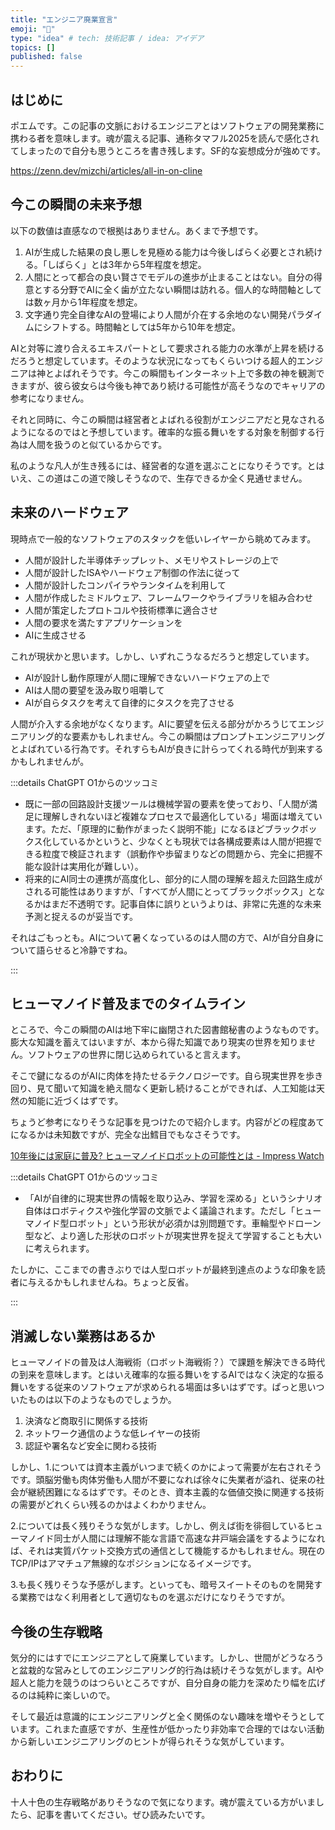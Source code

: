 ```yaml
---
title: "エンジニア廃業宣言"
emoji: "💬"
type: "idea" # tech: 技術記事 / idea: アイデア
topics: []
published: false
---
```

## はじめに

ポエムです。この記事の文脈におけるエンジニアとはソフトウェアの開発業務に携わる者を意味します。魂が震える記事、通称タマフル2025を読んで感化されてしまったので自分も思うところを書き残します。SF的な妄想成分が強めです。

https://zenn.dev/mizchi/articles/all-in-on-cline

## 今この瞬間の未来予想

以下の数値は直感なので根拠はありません。あくまで予想です。

1. AIが生成した結果の良し悪しを見極める能力は今後しばらく必要とされ続ける。「しばらく」とは3年から5年程度を想定。
2. 人間にとって都合の良い賢さでモデルの進歩が止まることはない。自分の得意とする分野でAIに全く歯が立たない瞬間は訪れる。個人的な時間軸としては数ヶ月から1年程度を想定。
3. 文字通り完全自律なAIの登場により人間が介在する余地のない開発パラダイムにシフトする。時間軸としては5年から10年を想定。

AIと対等に渡り合えるエキスパートとして要求される能力の水準が上昇を続けるだろうと想定しています。そのような状況になってもくらいつける超人的エンジニアは神とよばれそうです。今この瞬間もインターネット上で多数の神を観測できますが、彼ら彼女らは今後も神であり続ける可能性が高そうなのでキャリアの参考になりません。

それと同時に、今この瞬間は経営者とよばれる役割がエンジニアだと見なされるようになるのではと予想しています。確率的な振る舞いをする対象を制御する行為は人間を扱うのと似ているからです。

私のような凡人が生き残るには、経営者的な道を選ぶことになりそうです。とはいえ、この道はこの道で険しそうなので、生存できるか全く見通せません。

## 未来のハードウェア

現時点で一般的なソフトウェアのスタックを低いレイヤーから眺めてみます。

- 人間が設計した半導体チップレット、メモリやストレージの上で
- 人間が設計したISAやハードウェア制御の作法に従って
- 人間が設計したコンパイラやランタイムを利用して
- 人間が作成したミドルウェア、フレームワークやライブラリを組み合わせ
- 人間が策定したプロトコルや技術標準に適合させ
- 人間の要求を満たすアプリケーションを
- AIに生成させる

これが現状かと思います。しかし、いずれこうなるだろうと想定しています。

- AIが設計し動作原理が人間に理解できないハードウェアの上で
- AIは人間の要望を汲み取り咀嚼して
- AIが自らタスクを考えて自律的にタスクを完了させる

人間が介入する余地がなくなります。AIに要望を伝える部分がかろうじてエンジニアリング的な要素かもしれません。今この瞬間はプロンプトエンジニアリングとよばれている行為です。それすらもAIが良きに計らってくれる時代が到来するかもしれませんが。

:::details ChatGPT O1からのツッコミ

- 既に一部の回路設計支援ツールは機械学習の要素を使っており、「人間が満足に理解しきれないほど複雑なプロセスで最適化している」場面は増えています。ただ、「原理的に動作がまったく説明不能」になるほどブラックボックス化しているかというと、少なくとも現状では各構成要素は人間が把握できる粒度で検証されます（誤動作や歩留まりなどの問題から、完全に把握不能な設計は実用化が難しい）。  
- 将来的にAI同士の連携が高度化し、部分的に人間の理解を超えた回路生成がされる可能性はありますが、「すべてが人間にとってブラックボックス」となるかはまだ不透明です。記事自体に誤りというよりは、非常に先進的な未来予測と捉えるのが妥当です。

それはごもっとも。AIについて暑くなっているのは人間の方で、AIが自分自身について語らせると冷静ですね。

:::

## ヒューマノイド普及までのタイムライン

ところで、今この瞬間のAIは地下牢に幽閉された図書館秘書のようなものです。膨大な知識を蓄えてはいますが、本から得た知識であり現実の世界を知りません。ソフトウェアの世界に閉じ込められていると言えます。

そこで鍵になるのがAIに肉体を持たせるテクノロジーです。自ら現実世界を歩き回り、見て聞いて知識を絶え間なく更新し続けることができれば、人工知能は天然の知能に近づくはずです。

ちょうど参考になりそうな記事を見つけたので紹介します。内容がどの程度あてになるかは未知数ですが、完全な出鱈目でもなさそうです。

[10年後には家庭に普及? ヒューマノイドロボットの可能性とは - Impress Watch](https://www.watch.impress.co.jp/docs/topic/1665412.html)

:::details ChatGPT O1からのツッコミ

- 「AIが自律的に現実世界の情報を取り込み、学習を深める」というシナリオ自体はロボティクスや強化学習の文脈でよく議論されます。ただし「ヒューマノイド型ロボット」という形状が必須かは別問題です。車輪型やドローン型など、より適した形状のロボットが現実世界を捉えて学習することも大いに考えられます。  

たしかに、ここまでの書きぶりでは人型ロボットが最終到達点のような印象を読者に与えるかもしれませんね。ちょっと反省。

:::

## 消滅しない業務はあるか

ヒューマノイドの普及は人海戦術（ロボット海戦術？）で課題を解決できる時代の到来を意味します。とはいえ確率的な振る舞いをするAIではなく決定的な振る舞いをする従来のソフトウェアが求められる場面は多いはずです。ぱっと思いついたものは以下のようなものでしょうか。

1. 決済など商取引に関係する技術
2. ネットワーク通信のような低レイヤーの技術
3. 認証や署名など安全に関わる技術

しかし、1.については資本主義がいつまで続くのかによって需要が左右されそうです。頭脳労働も肉体労働も人間が不要になれば徐々に失業者が溢れ、従来の社会が継続困難になるはずです。そのとき、資本主義的な価値交換に関連する技術の需要がどれくらい残るのかはよくわかりません。

2.については長く残りそうな気がします。しかし、例えば街を徘徊しているヒューマノイド同士が人間には理解不能な言語で高速な井戸端会議をするようになれば、それは実質パケット交換方式の通信として機能するかもしれません。現在のTCP/IPはアマチュア無線的なポジションになるイメージです。

3.も長く残りそうな予感がします。といっても、暗号スイートそのものを開発する業務ではなく利用者として適切なものを選ぶだけになりそうですが。

## 今後の生存戦略

気分的にはすでにエンジニアとして廃業しています。しかし、世間がどうなろうと盆栽的な営みとしてのエンジニアリング的行為は続けそうな気がします。AIや超人と能力を競うのはつらいところですが、自分自身の能力を深めたり幅を広げるのは純粋に楽しいので。

そして最近は意識的にエンジニアリングと全く関係のない趣味を増やそうとしています。これまた直感ですが、生産性が低かったり非効率で合理的ではない活動から新しいエンジニアリングのヒントが得られそうな気がしています。

## おわりに

十人十色の生存戦略がありそうなので気になります。魂が震えている方がいましたら、記事を書いてください。ぜひ読みたいです。
